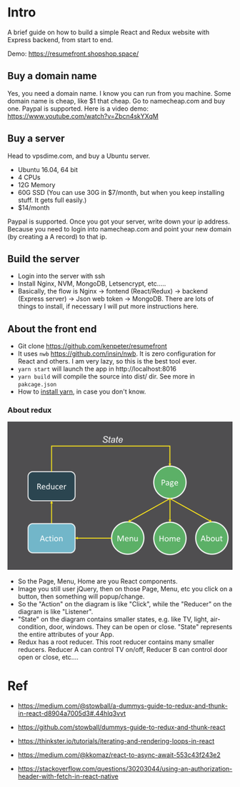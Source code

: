 # Intro

A brief guide on how to build a simple React and Redux website with Express backend, from start to end.

Demo: https://resumefront.shopshop.space/

## Buy a domain name
Yes, you need a domain name. I know you can run from you machine. Some domain name is cheap, like $1 that cheap. Go to namecheap.com and buy one. Paypal is supported. Here is a video demo: https://www.youtube.com/watch?v=Zbcn4skYXqM

## Buy a server
Head to vpsdime.com, and buy a Ubuntu server.
* Ubuntu 16.04, 64 bit
* 4 CPUs
* 12G Memory
* 60G SSD (You can use 30G in $7/month, but when you keep installing stuff. It gets full easily.)
* $14/month

Paypal is supported. Once you got your server, write down your ip address. Because you need to login into namecheap.com and point your new domain (by creating a A record) to that ip.

## Build the server
* Login into the server with ssh
* Install Nginx, NVM, MongoDB, Letsencrypt, etc.....
* Basically, the flow is Nginx -> fontend (React/Redux) -> backend (Express server) -> Json web token -> MongoDB. There are lots of things to install, if necessary I will put more instructions here.

## About the front end
* Git clone https://github.com/kenpeter/resumefront
* It uses ```nwb``` https://github.com/insin/nwb. It is zero configuration for React and others. I am very lazy, so this is the best tool ever.
* ```yarn start``` will launch the app in http://localhost:8016
* ```yarn build``` will compile the source into dist/ dir. See more in ```pakcage.json```
* How to [install yarn](https://yarnpkg.com/lang/en/docs/install/), in case you don't know.

### About redux
![alt img](https://raw.githubusercontent.com/kenpeter/resumefront/master/misc/redux.png)

* So the Page, Menu, Home are you React components.
* Image you still user jQuery, then on those Page, Menu, etc you click on a button, then something
will popup/change.
* So the "Action" on the diagram is like "Click", while the "Reducer" on the diagram is like "Listener".
* "State" on the diagram contains smaller states, e.g. like TV, light, air-condition, door, windows. They can be open or close. "State" represents the entire attributes of your App.
* Redux has a root reducer. This root reducer contains many smaller reducers. Reducer A can control TV on/off, Reducer B can control door open or close, etc....

# Ref
* https://medium.com/@stowball/a-dummys-guide-to-redux-and-thunk-in-react-d8904a7005d3#.44hlq3vvt
* https://github.com/stowball/dummys-guide-to-redux-and-thunk-react
* https://thinkster.io/tutorials/iterating-and-rendering-loops-in-react
* https://medium.com/@kkomaz/react-to-async-await-553c43f243e2

* https://stackoverflow.com/questions/30203044/using-an-authorization-header-with-fetch-in-react-native
